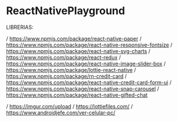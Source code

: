 # ReactNativePlayground

LIBRERIAS: 

/ https://www.npmjs.com/package/react-native-paper
/ https://www.npmjs.com/package/react-native-responsive-fontsize
/ https://www.npmjs.com/package/react-native-svg-charts
/ https://www.npmjs.com/package/react-redux
/ https://www.npmjs.com/package/react-native-image-slider-box
/ https://www.npmjs.com/package/lottie-react-native
/ https://www.npmjs.com/package/rn-credit-card
/ https://www.npmjs.com/package/react-native-credit-card-form-ui
/ https://www.npmjs.com/package/react-native-snap-carousel
/ https://www.npmjs.com/package/react-native-gifted-chat

/ https://imgur.com/upload
/ https://lottiefiles.com/
/ https://www.androidjefe.com/ver-celular-pc/
